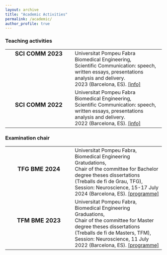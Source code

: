 ```yaml
---
layout: archive
title: "Academic Activities"
permalink: /academic/
author_profile: true
--- 
```


<h3>Teaching activities</h3>
<table style="border:none !important;">
<tr style="border:none !important; vertical-align:top !important; text-align: top !important">
 <td style="border:none !important; text-align:center !important; width:200px !important"><h3 style="margin-top:0 !important">SCI COMM 2023</h3></td>
 <td style="border:none !important;">Universitat Pompeu Fabra Biomedical Engineering, <br/>Scientific Communication: speech, written essays, presentations analysis and delivery. <br/>2023 (Barcelona, ES). <a href="https://aulaglobal.upf.edu/course/info.php?id=56148&lang=en" target="_blank">[info]</a>
 </td>
</tr>
 <tr style="border:none !important;">
 <td style="border:none !important; text-align:center !important; width:200px !important"><h3 style="margin-top:0 !important">SCI COMM 2022</h3></td>
 <td style="border:none !important;">Universitat Pompeu Fabra Biomedical Engineering, <br/>Scientific Communication: speech, written essays, presentations analysis and delivery. <br/>2022 (Barcelona, ES). <a href="https://aulaglobal.upf.edu/course/info.php?id=56148&lang=en" target="_blank">[info]</a>
 </td>
</tr> 
</table>

<h3>Examination chair</h3>
<table style="border:none !important;">
<tr style="border:none !important;">
 <td style="border:none !important; text-align:center !important; width:200px !important"><h3 style="margin-top:0 !important">TFG BME 2024</h3></td>
 <td style="border:none !important;">Universitat Pompeu Fabra, Biomedical Engineering Gratudations, <br/>Chair of the committee for Bachelor degree theses dissertations  (Treballs de fi de Grau, TFG), <br/>Session: Neuroscience, 15-17 July 2024 (Barcelona, ES). <a href="/abstracts/Programme-UPF-BME-2024.pdf" type="application/pdf" target="_blank">[programme]</a>
 </td>
</tr>
 <tr style="border:none !important;">
 <td style="border:none !important; text-align:center !important; width:200px !important"><h3 style="margin-top:0 !important">TFM BME 2023</h3></td>
 <td style="border:none !important;">Universitat Pompeu Fabra, Biomedical Engineering Graduations, <br/>Chair of the committee for Master degree theses dissertations (Treballs de fi de Masters, TFM), <br/>Session: Neuroscience, 11 July 2022 (Barcelona, ES). <a href="/abstracts/Programme-UPF-BME-2024.pdf" type="application/pdf" target="_blank">[programme]</a>
 </td>
</tr>
</table>
